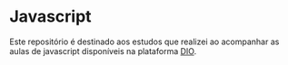 # Javascript

Este repositório é destinado aos estudos que realizei ao acompanhar as aulas de javascript disponíveis na plataforma [DIO](https://digitalinnovation.one/).
